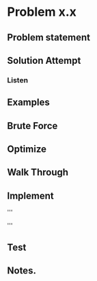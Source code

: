 # Problem x.x

## Problem statement

## Solution Attempt

### Listen

## Examples

## Brute Force

## Optimize

## Walk Through


## Implement

'''

'''

## Test


## Notes. 